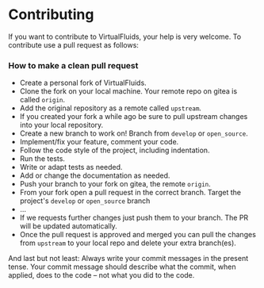 Contributing
============
If you want to contribute to VirtualFluids, your help is very welcome.
To contribute use a pull request as follows:

### How to make a clean pull request

- Create a personal fork of VirtualFluids.
- Clone the fork on your local machine. Your remote repo on gitea is called `origin`.
- Add the original repository as a remote called `upstream`.
- If you created your fork a while ago be sure to pull upstream changes into your local repository.
- Create a new branch to work on! Branch from `develop` or `open_source`.
- Implement/fix your feature, comment your code.
- Follow the code style of the project, including indentation.
- Run the tests.
- Write or adapt tests as needed.
- Add or change the documentation as needed.
- Push your branch to your fork on gitea, the remote `origin`.
- From your fork open a pull request in the correct branch. Target the project's `develop` or `open_source` branch
- …
- If we requests further changes just push them to your branch. The PR will be updated automatically.
- Once the pull request is approved and merged you can pull the changes from `upstream` to your local repo and delete
your extra branch(es).

And last but not least: Always write your commit messages in the present tense. Your commit message should describe what the commit, when applied, does to the code – not what you did to the code.
